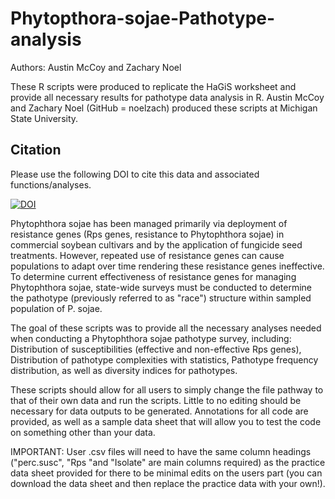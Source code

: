 # Phytopthora-sojae-Pathotype-analysis

Authors: Austin McCoy and Zachary Noel

These R scripts were produced to replicate the HaGiS worksheet and provide all necessary results for pathotype data analysis in R. Austin McCoy and Zachary Noel (GitHub = noelzach) produced these scripts at Michigan State University.

## Citation
Please use the following DOI to cite this data and associated functions/analyses.

[![DOI](https://zenodo.org/badge/DOI/10.5281/zenodo.2525857.svg)](https://doi.org/10.5281/zenodo.2525857)

Phytophthora sojae has been managed primarily via deployment of resistance genes (Rps genes, resistance to Phytophthora sojae) in commercial soybean cultivars and by the application of fungicide seed treatments. However, repeated use of resistance genes can cause populations to adapt over time rendering these resistance genes ineffective. To determine current effectiveness of resistance genes for managing Phytophthora sojae, state-wide surveys must be conducted to determine the pathotype (previously referred to as "race") structure within sampled population of P. sojae.

The goal of these scripts was to provide all the necessary analyses needed when conducting a Phytophthora sojae pathotype survey, including: Distribution of susceptibilities (effective and non-effective Rps genes), Distribution of pathotype complexities with statistics, Pathotype frequency distribution, as well as diversity indices for pathotypes. 

These scripts should allow for all users to simply change the file pathway to that of their own data and run the scripts. Little to no editing should be necessary for data outputs to be generated. Annotations for all code are provided, as well as a sample data sheet that will allow you to test the code on something other than your data.

IMPORTANT: User .csv files will need to have the same column headings ("perc.susc", "Rps "and "Isolate" are main columns required) as the practice data sheet provided for there to be minimal edits on the users part (you can download the data sheet and then replace the practice data with your own!).  
